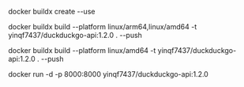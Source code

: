 docker buildx create --use

docker buildx build --platform linux/arm64,linux/amd64 -t yinqf7437/duckduckgo-api:1.2.0 . --push

docker buildx build --platform linux/amd64 -t yinqf7437/duckduckgo-api:1.2.0 . --push

docker run -d -p 8000:8000 yinqf7437/duckduckgo-api:1.2.0
